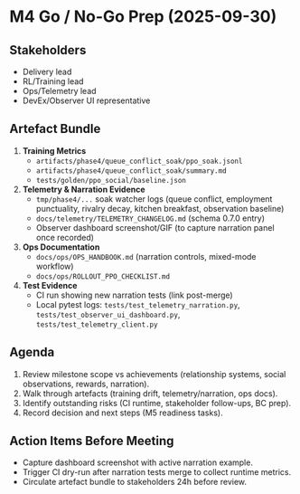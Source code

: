 # M4 Go / No-Go Prep (2025-09-30)

## Stakeholders
- Delivery lead
- RL/Training lead
- Ops/Telemetry lead
- DevEx/Observer UI representative

## Artefact Bundle
1. **Training Metrics**
   - `artifacts/phase4/queue_conflict_soak/ppo_soak.jsonl`
   - `artifacts/phase4/queue_conflict_soak/summary.md`
   - `tests/golden/ppo_social/baseline.json`
2. **Telemetry & Narration Evidence**
   - `tmp/phase4/...` soak watcher logs (queue conflict, employment punctuality, rivalry decay, kitchen breakfast, observation baseline)
   - `docs/telemetry/TELEMETRY_CHANGELOG.md` (schema 0.7.0 entry)
   - Observer dashboard screenshot/GIF (to capture narration panel once recorded)
3. **Ops Documentation**
   - `docs/ops/OPS_HANDBOOK.md` (narration controls, mixed-mode workflow)
   - `docs/ops/ROLLOUT_PPO_CHECKLIST.md`
4. **Test Evidence**
   - CI run showing new narration tests (link post-merge)
   - Local pytest logs: `tests/test_telemetry_narration.py`, `tests/test_observer_ui_dashboard.py`, `tests/test_telemetry_client.py`

## Agenda
1. Review milestone scope vs achievements (relationship systems, social observations, rewards, narration).
2. Walk through artefacts (training drift, telemetry/narration, ops docs).
3. Identify outstanding risks (CI runtime, stakeholder follow-ups, BC prep).
4. Record decision and next steps (M5 readiness tasks).

## Action Items Before Meeting
- Capture dashboard screenshot with active narration example.
- Trigger CI dry-run after narration tests merge to collect runtime metrics.
- Circulate artefact bundle to stakeholders 24h before review.
